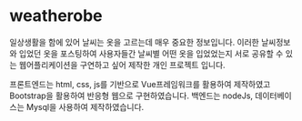 # weatherobe

일상생활을 함에 있어 날씨는 옷을 고르는데 매우 중요한 정보입니다.
이러한 날씨정보와 입었던 옷을 포스팅하여 사용자들간 날씨별 어떤 옷을 입었었는지 서로 공유할 수 있는 웹어플리케이션을 구연하고 싶어 제작한 개인 프로젝트 입니다.

프론트엔드는 html, css, js를 기반으로 Vue프레임워크를 활용하여 제작하였고 Bootstrap을 활용하여 반응형 웹으로 구현하였습니다. 
백엔드는 nodeJs, 데이터베이스는 Mysql을 사용하여 제작하였습니다.
